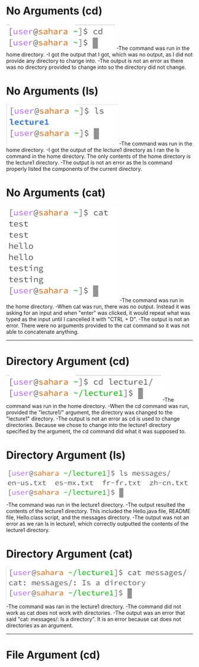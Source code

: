 # No Arguments (cd)
![Image](lab1-1.1.png)
-The command was run in the home directory.
-I got the output that I got, which was no output, as I did not provide any directory to change into.
-The output is not an error as there was no directory provided to change into so the directory did not change.

# No Arguments (ls)
![Image](lab1-1.2.png)
-The command was run in the home directory.
-I got the output of the lecture1 directory as I ran the ls command in the home directory. The only contents of the home directory is the lecture1 directory.
-The output is not an error as the ls command properly listed the components of the current directory.

# No Arguments (cat)
![Image](lab1-1.3.png)
-The command was run in the home directory.
-When cat was run, there was no output. Instead it was asking for an input and when "enter" was clicked, it would repeat what was typed as the input until I cancelled it with "CTRL + D".
-The output is not an error. There were no arguments provided to the cat command so it was not able to concatenate anything.

---

# Directory Argument (cd)
![Image](lab1-2.1.png)
-The command was run in the home directory.
-When the cd command was run, provided the "lecture1/" argument, the directory was changed to the "lecture1" directory.
-The output is not an error as cd is used to change directories. Because we chose to change into the lecture1 directory specified by the argument, the cd command did what it was supposed to.

# Directory Argument (ls)
![Image](lab1-2.2.png)
-The command was run in the lecture1 directory.
-The output resulted the contents of the lecture1 directory. This included the Hello.java file, README file, Hello.class script, and the messages directory.
-The output was not an error as we ran ls in lecture1, which correctly outputted the contents of the lecture1 directory.

# Directory Argument (cat)
![Image](lab1-2.3.png)
-The command was ran in the lecture1 directory.
-The command did not work as cat does not work with directories.
-The output was an error that said "cat: messages/: Is a directory". It is an error because cat does not directories as an argument.

---

# File Argument (cd)


